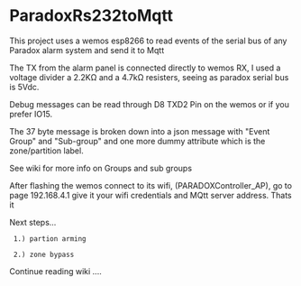# ParadoxRs232toMqtt
This project uses a wemos esp8266 to read events of the serial bus of any Paradox alarm system and send it to Mqtt

The TX from the alarm panel is connected directly to wemos RX, I used  a voltage divider a 2.2KΩ and a  4.7kΩ resisters, seeing 
as paradox serial bus is 5Vdc. 
     
  Debug messages can be read through D8 TXD2 Pin on the wemos or if you prefer IO15.
        
        
The 37 byte message is broken down into a json message with "Event Group" and "Sub-group" 
and one more dummy attribute which is the zone/partition label.

See wiki for more info on Groups and sub groups 

After flashing the wemos connect to its wifi, (PARADOXController_AP), go to page 192.168.4.1 give it your wifi credentials and MQtt server address. Thats it  

Next steps...

     1.) partion arming
     
     2.) zone bypass
     



Continue reading wiki ....

